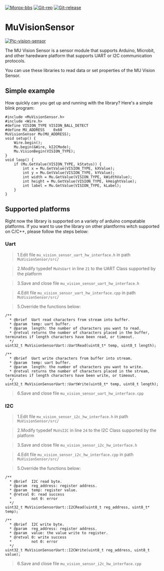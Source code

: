 [![Morpx-bbs](http://bbs.morpx.com/template/mu/images/logo.png)](http://bbs.morpx.com/forum.php)
[![Git-rep](https://img.shields.io/github/repo-size/mu-opensource/MuVisionSensorIII.svg)](https://github.com/mu-opensource/MuVisionSensorIII)
[![Git-release](https://img.shields.io/github/downloads/mu-opensource/MuVisionSensorIII/total.svg)](https://github.com/mu-opensource/MuVisionSensorIII/releases)


MuVisionSensor
==============
[![Pic-vision-sensor](http://mai.morpx.com/images/page201904/banner1.jpg)](http://mai.morpx.com/)

The MU Vision Sensor is a sensor module that supports Arduino, Microbit, and other haredware platform that supports UART or I2C communication protocols.

You can use these libraries to read data or set properties of the MU Vision Sensor.

## Simple example

How quickly can you get up and running with the library?  Here's a simple blink program:

	#include <MuVisionSensor.h>
	#include <Wire.h>
	#define VISION_TYPE VISION_BALL_DETECT
	#define MU_ADDRESS    0x60
	MuVisionSensor Mu(MU_ADDRESS);
	void setup() { 
		Wire.begin();
		Mu.begin(&Wire, kI2CMode);
		Mu.VisionBegin(VISION_TYPE);
	}
	void loop() {
		if (Mu.GetValue(VISION_TYPE, kStatus)) {
			int x = Mu.GetValue(VISION_TYPE, kXValue);
			int y = Mu.GetValue(VISION_TYPE, kYValue);
			int width = Mu.GetValue(VISION_TYPE, kWidthValue);
			int height = Mu.GetValue(VISION_TYPE, kHeightValue);
			int label = Mu.GetValue(VISION_TYPE, kLabel);
		}
	}

## Supported platforms
Right now the library is supported on a variety of arduino compatable platforms. If you want to use the library on other plantforms witch supported on C/C++, please follow the steps below:

### Uart
> 1.Edit file `mu_vision_sensor_uart_hw_interface.h` in path `MuVisionSensor/src/` 

> 2.Modify typedef `MuVsUart` in line `21` to the UART Class supported by the platform

> 3.Save and close file `mu_vision_sensor_uart_hw_interface.h`

> 4.Edit file `mu_vision_sensor_uart_hw_interface.cpp` in path `MuVisionSensor/src/`

> 5.Override the functions below:
> 
	/**
	  * @brief  Uart read characters from stream into buffer.
	  * @param  temp: uart buffer.
	  * @param  length: the number of characters you want to read.
	  * @retval returns the number of characters placed in the buffer, terminates if length characters have been read, or timeout.
	  */
	uint32_t MuVisionSensorUart::UartRead(uint8_t* temp, uint8_t length);
> 
	/**
	  * @brief  Uart write characters from buffer into stream.
	  * @param  temp: uart buffer.
	  * @param  length: the number of characters you want to write.
	  * @retval returns the number of characters placed in the stream, terminates if length characters have been write, or timeout.
	  */
	uint32_t MuVisionSensorUart::UartWrite(uint8_t* temp, uint8_t length);

> 6.Save and close file `mu_vision_sensor_uart_hw_interface.cpp`

### I2C
> 1.Edit file `mu_vision_sensor_i2c_hw_interface.h` in path `MuVisionSensor/src/` 

> 2.Modify typedef `MuVsI2C` in line `24` to the I2C Class supported by the platform

> 3.Save and close file `mu_vision_sensor_i2c_hw_interface.h`

> 4.Edit file `mu_vision_sensor_i2c_hw_interface.cpp` in path `MuVisionSensor/src/`

> 5.Override the functions below:
> 
	/**
	  * @brief  I2C read byte.
	  * @param  reg_address: register address.
	  * @param  temp: register value.
	  * @retval 0: read success
	  *         not 0: error
	  */
	uint32_t MuVisionSensorUart::I2CRead(uint8_t reg_address, uint8_t* temp);
> 
	/**
	  * @brief  I2C write byte.
	  * @param  reg_address: register address.
	  * @param  value: the value write to register.
	  * @retval 0: write success
	  *         not 0: error
	  */
	uint32_t MuVisionSensorUart::I2CWrite(uint8_t reg_address, uint8_t value);
> 6.Save and close file `mu_vision_sensor_i2c_hw_interface.cpp`


